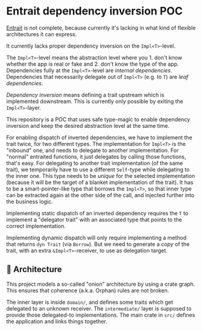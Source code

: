 # Entrait dependency inversion POC

[Entrait](https://github.com/audunhalland/entrait) is not complete, because currently it's lacking in what kind of flexible architectures it can express.

It currently lacks proper dependency inversion on the `Impl<T>`-level.

The `Impl<T>`-level means the abstraction level where you 1. don't know whether the app is real or fake and 2. don't know the type of the app.
Dependencies fully at the `Impl<T>`-level are _internal dependencies_.
Dependencies that necessarily delegate out of `Impl<T>` (e.g. to `T`) are _leaf dependencies_.

_Dependency inversion_ means defining a trait upstream which is implemented downstream.
This is currently only possible by exiting the `Impl<T>`-layer.

This repository is a POC that uses safe type-magic to enable dependency inversion and keep the desired abstraction level at the same time.

For enabling dispatch of inverted dependencies, we have to implement the trait twice, for two different types.
The implementation for `Impl<T>` is the "inbound" one, and needs to delegate to another implementation.
For "normal" entraited functions, it just delegates by calling those functions, that's easy.
For delegating to another trait implementation (of the same trait), we temporarily have to use
  a different `Self`-type while delegating to the inner one.
This type needs to be _unique_ for the selected implementation (because it will be the target of a blanket implementation of the trait).
It has to be a smart-pointer-like type that borrows the `Impl<T>`, so that inner type can be extracted again at the other side of the call, and injected further into the business logic.

Implementing static dispatch of an inverted dependency requires the `T` to implement a "delegator trait" with an associated type that points to the correct implementation.

Implementing dynamic dispatch will only require implementing a method that returns `dyn Trait` (via `Borrow`).
But we need to generate a _copy_ of the trait, with an extra `&Impl<T>`-receiver, to use as delegation target.

## 🧅 Architecture
This project models a so-called "onion" architecture by using a crate graph.
This ensures that coherence (a.k.a. Orphan) rules are not broken.

The inner layer is inside `domain/`, and defines some traits which get delegated to an unknown receiver.
The `intermediate/` layer is supposed to provide those delegated-to implementations.
The main crate in `src/` defines the application and links things together.
